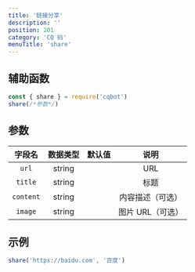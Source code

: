 ```yaml
---
title: '链接分享'
description: ''
position: 201
category: 'CQ 码'
menuTitle: 'share'
---
```


## 辅助函数

```js
const { share } = require('cqbot')
share(/*参数*/)
```

## 参数

| 字段名 | 数据类型 | 默认值 | 说明 |
| :---: | :---: | :---: | :---: |
| `url` | string | | URL |
| `title` | string | | 标题 |
| `content` | string | | 内容描述（可选） |
| `image` | string | | 图片 URL（可选） |

## 示例

```js
share('https://baidu.com', '百度')
```
